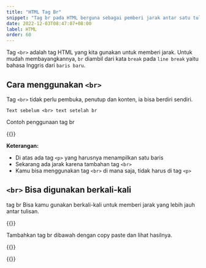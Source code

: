 ```yaml
---
title: "HTML Tag Br"
snippet: "Tag br pada HTML berguna sebagai pemberi jarak antar satu tulisan ke tulisan line. Nama br diambil dari kata break atau line break."
date: 2022-12-03T08:47:07+08:00
label: HTML
order: 60
---
```


Tag `<br>` adalah tag HTML yang kita gunakan untuk memberi jarak. Untuk mudah membayangkannya, `br` diambil dari kata `break` pada `line break` yaitu bahasa Inggris dari `baris baru`.

## Cara menggunakan `<br>`
Tag `<br>` tidak perlu pembuka, penutup dan konten, ia bisa berdiri sendiri.

```
Text sebelum <br> text setelah br
```

Contoh penggunaan tag br

{{<codepen src="jOKQWOQ">}}

**Keterangan:**  
- Di atas ada tag `<p>` yang harusnya menampilkan satu baris
- Sekarang ada jarak karena tambahan tag `<br>`
- Kamu bisa menggunakan tag `<br>` di mana saja, tidak harus di tag `<p>`

## `<br>` Bisa digunakan berkali-kali 
tag br Bisa kamu gunakan berkali-kali untuk memberi jarak yang lebih jauh antar tulisan.


{{<alert class="try">}}
<p> Tambahkan tag br dibawah dengan copy paste dan lihat hasilnya.</p>
{{</alert>}}


{{<codepen src="jOKQWOQ">}}
